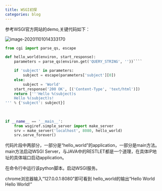 ```yaml
---
title: WSGI初探
categories: blog
---
```


参考WSGI官方网站的demo,关键代码如下：


![image-20201101014333170](/opt/mygitblog/XiaoDongZhi.github.io/blogs/other/2014-12-23-WSGI.assets/image-20201101014333170.png)

```python	
from cgi import parse_qs, escape

def hello_world(environ, start_response):
    parameters = parse_qs(environ.get('QUERY_STRING', ''))````

    if 'subject' in parameters:
        subject = escape(parameters['subject'][0])
    else:
        subject = 'World'
    start_response('200 OK', [('Content-Type', 'text/html')])
    return ['''Hello %(subject)s
    Hello %(subject)s!
''' % {'subject': subject}]
    
    
    
if __name__ == '__main__':
    from wsgiref.simple_server import make_server
    srv = make_server('localhost', 8080, hello_world)
    srv.serve_forever()
```



代码片段中两部分，一部分是“hello_world”的application，一部分是main方法。
main方法启动WSGI Server，与JAVA中的RESTLET都是一个道理，在具体IP地址的具体端口启动application。


在命令行中运行该python脚本。启动WSGI服务。


chrome浏览器输入“127.0.0.1:8080”即可看到 hello_world的输出“Hello World Hello World!”
